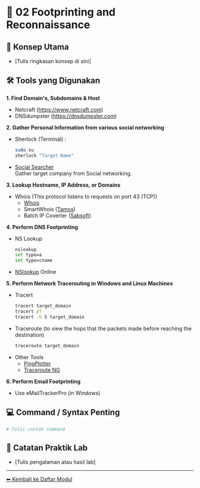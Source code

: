 # 📘 02 Footprinting and Reconnaissance

## 🎯 Konsep Utama
- [Tulis ringkasan konsep di sini]

## 🛠️ Tools yang Digunakan

**1. Find Domain's, Subdomains & Host**
- Netcraft (https://www.netcraft.com)
- DNSdumpster (https://dnsdumpster.com)

**2. Gather Personal Information from various social networking**
- Sherlock (Terminal) :
  ```bash
  sudo su
  sherlock "Target Name"
  ```
- [Social Searcher](https://www.social-searcher.com)  
  Gather target company from Social networking.

**3. Lookup Hostname, IP Address, or Domains**
- Whois (This protocol listens to requests on port 43 (TCP))
  - [Whois](http://whois.domaintools.com)
  - SmartWhois ([Tamos](https://www.tamos.com))
  - Batch IP Coverter ([Sabsoft](http://www.sabsoft.com))

**4. Perform DNS Footprinting**
- NS Lookup
  ```bash
  nslookup
  set type=a
  set type=cname
  ```
- [NSlookup](http://www.kloth.net/services/nslookup.php) Online

**5. Perform Network Tracerouting in Windows and Linux Machines**
- Tracert
  ```bash
  tracert target_domain
  tracert /?
  tracert -h 5 target_domain
  ```
- Traceroute (to view the hops that the packets made before reaching the destination)
  ```bash
  traceroute target_domain
  ```
- Other Tools
  - [PingPlotter](https://www.pingplotter.com/)
  - [Traceroute NG](https://www.solarwinds.com)

**6. Perform Email Footprinting**
- Use eMailTrackerPro (in Windows) 

## 💻 Command / Syntax Penting
```bash
# Tulis contoh command
```

## 🧪 Catatan Praktik Lab
- [Tulis pengalaman atau hasil lab]

---
[⬅ Kembali ke Daftar Modul](README.md)

